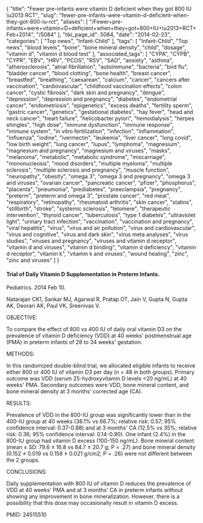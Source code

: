 {
    "title": "Fewer pre-infants were vitamin D deficient when they got 800 IU \u2013 RCT",
    "slug": "fewer-pre-infants-were-vitamin-d-deficient-when-they-got-800-iu-rct",
    "aliases": [
        "/Fewer+pre-infants+were+vitamin+D+deficient+when+they+got+800+IU+\u2013+RCT+Feb+2014",
        "/5084"
    ],
    "tiki_page_id": 5084,
    "date": "2014-02-23",
    "categories": [
        "Top news",
        "Infant-Child"
    ],
    "tags": [
        "Infant-Child",
        "Top news",
        "blood levels",
        "bone",
        "bone mineral density",
        "child",
        "dosage",
        "vitamin d",
        "vitamin d blood test"
    ],
    "associated_tags": [
        "CYPA",
        "CYPB",
        "CYPR",
        "EBV",
        "HRV",
        "PCOS",
        "RSV",
        "SAD",
        "anxiety",
        "asthma",
        "atherosclerosis",
        "atrial fibrillation",
        "autoimmune",
        "bacteria",
        "bird flu",
        "bladder cancer",
        "blood clotting",
        "bone health",
        "breast cancer",
        "breastfed",
        "breathing",
        "caesarean",
        "calcium",
        "cancer",
        "cancers after vaccination",
        "cardiovascular",
        "childhood vaccination effects",
        "colon cancer",
        "cystic fibrosis",
        "dark skin and pregnancy",
        "dengue",
        "depression",
        "depression and pregnancy",
        "diabetes",
        "endometrial cancer",
        "endometriosis",
        "epigenetics",
        "excess deaths",
        "fertility sperm",
        "gastric cancer",
        "genetics",
        "gestational diabetes",
        "hay fever",
        "head and neck cancer",
        "heart failure",
        "helicobacter pylori",
        "hemodialysis",
        "herpes shingles",
        "high dose",
        "immune dysfunction",
        "immune response",
        "immune system",
        "in vitro fertilization",
        "infection",
        "inflammation",
        "influenza",
        "iodine",
        "ivermectin",
        "leukemia",
        "liver cancer",
        "long covid",
        "low birth weight",
        "lung cancer",
        "lupus",
        "lymphoma",
        "magnesium",
        "magnesium and pregnancy",
        "magnesium and viruses",
        "masks",
        "melanoma",
        "metabolic",
        "metabolic syndrome",
        "miscarriage",
        "mononucleosis",
        "mood disorders",
        "multiple myeloma",
        "multiple sclerosis",
        "multiple sclerosis and pregnancy",
        "muscle function",
        "neuropathy",
        "obesity",
        "omega 3",
        "omega 3 and pregnancy",
        "omega 3 and viruses",
        "ovarian cancer",
        "pancreatic cancer",
        "pfizer",
        "phosphorus",
        "placenta",
        "pneumonia",
        "prediabetes",
        "preeclampsia",
        "pregnancy",
        "preterm",
        "preterm and omega 3",
        "prostate cancer",
        "red meat",
        "respiratory",
        "retinopathy",
        "rheumatoid arthritis",
        "skin cancer",
        "statins",
        "stillbirth",
        "stroke",
        "systemic sclerosis",
        "telomere",
        "therapeutic intervention",
        "thyroid cancer",
        "tuberculosis",
        "type 1 diabetes",
        "ultraviolet light",
        "urinary tract infection",
        "vaccination",
        "vaccination and pregnancy",
        "viral hepatitis",
        "virus",
        "virus and air pollution",
        "virus and cardiovascular",
        "virus and cognitive",
        "virus and dark skin",
        "virus meta analyses",
        "virus studies",
        "viruses and pregnancy",
        "viruses and vitamin d receptor",
        "vitamin d and viruses",
        "vitamin d binding",
        "vitamin d deficiency",
        "vitamin d receptor",
        "vitamin k",
        "vitamin k and viruses",
        "wound healing",
        "zinc",
        "zinc and viruses"
    ]
}


#### Trial of Daily Vitamin D Supplementation in Preterm Infants.

Pediatrics. 2014 Feb 10.

Natarajan CK1, Sankar MJ, Agarwal R, Pratap OT, Jain V, Gupta N, Gupta AK, Deorari AK, Paul VK, Sreenivas V.

OBJECTIVE:

To compare the effect of 800 vs 400 IU of daily oral vitamin D3 on the prevalence of vitamin D deficiency (VDD) at 40 weeks' postmenstrual age (PMA) in preterm infants of 28 to 34 weeks' gestation.

METHODS:

In this randomized double-blind trial, we allocated eligible infants to receive either 800 or 400 IU of vitamin D3 per day (n = 48 in both groups). Primary outcome was VDD (serum 25-hydroxyvitamin D levels <20 ng/mL) at 40 weeks' PMA. Secondary outcomes were VDD, bone mineral content, and bone mineral density at 3 months' corrected age (CA).

RESULTS:

Prevalence of VDD in the 800-IU group was significantly lower than in the 400-IU group at 40 weeks (38.1% vs 66.7%; relative risk: 0.57; 95% confidence interval: 0.37-0.88) and at 3 months' CA (12.5% vs 35%; relative risk: 0.36; 95% confidence interval: 0.14-0.90). One infant (2.4%) in the 800-IU group had vitamin D excess (100-150 ng/mL). Bone mineral content (mean ± SD: 79.6 ± 16.8 vs 84.7 ± 20.7 g; P = .27) and bone mineral density (0.152 ± 0.019 vs 0.158 ± 0.021 g/cm2; P = .26) were not different between the 2 groups.

CONCLUSIONS:

Daily supplementation with 800 IU of vitamin D reduces the prevalence of VDD at 40 weeks' PMA and at 3 months' CA in preterm infants without showing any improvement in bone mineralization. However, there is a possibility that this dose may occasionally result in vitamin D excess.

PMID: 24515510